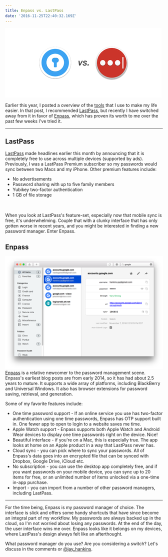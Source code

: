 ```yaml
---
title: Enpass vs. LastPass
date: '2016-11-25T22:40:32.169Z'
---
```


![Enpass and LastPass logos](passvs.png)

Earlier this year, I posted a overview of the [tools](/tools) that I use to make my life easier. In that post, I recommended [LastPass][lastpass], but recently I have switched away from it in favor of [Enpass][enpass], which has proven its worth to me over the past few weeks I've tried it.

[lastpass]: https://lastpass.com
[enpass]: https://enpass.io

--- 

## LastPass
[LastPass][lastpass] made headlines earlier this month by announcing that it is completely free to use across multiple devices (supported by ads). Previously, I was a LastPass Premium subscriber so my passwords would sync between two Macs and my iPhone. Other premium features include:

* No advertisements 
* Password sharing with up to five family members
* Yubikey two-factor authentication 
* 1 GB of file storage

<br><br>
When you look at LastPass's feature-set, especially now that mobile sync is free, it's underwhelming. Couple that with a clunky interface that has only gotten worse in recent years, and you might be interested in finding a new password manager. Enter Enpass.


## Enpass

![Enpass Screenshot](enpass.png)
[Enpass][enpass] is a relative newcomer to the password management scene. 
Enpass's earliest blog posts are from early 2014, so it has had about 2.5 years to mature. It supports a wide array of platforms, including BlackBerry and Universal Windows. It also has browser extensions for password saving, retrieval, and generation. 

Some of my favorite features include:

* One time password support - If an online service you use has two-factor authentication using one time passwords, Enpass has OTP support built in. One fewer app to open to login to a website saves me time.
* Apple Watch support - Enpass supports both Apple Watch and Android Wear devices to display one time passwords right on the device. Nice!
* Beautiful interface - if you're on a Mac, this is especially true. The app looks at home on an Apple product in a way that LastPass never has.
* Cloud sync - you can pick where to sync your passwords. All of Enpass's data goes into an encrypted file that can be synced with Dropbox, Google Drive, iCloud etc.
* No subscription - you can use the desktop app completely free, and if you want passwords on your mobile device, you can sync up to 20 items for free, or an unlimited number of items unlocked via a one-time in-app purchase.
* Import - you can import from a number of other password managers, including LastPass.

---
For the time being, Enpass is my password manager of choice. The interface is slick and offers some handy shortcuts that have since become an integral part of my workflow. My passwords are always backed up in the cloud, so I'm not worried about losing any passwords. At the end of the day, the user interface wins me over. Enpass looks like it belongs on my devices, where LastPass's design always felt like an afterthought.

What password manager do you use? Are you considering a switch? Let's discuss in the comments or [@jay_hankins](https://twitter.com/jay_hankins).
